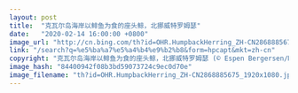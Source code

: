 ```yaml
---
layout: post
title:  "克瓦尔岛海岸以鲱鱼为食的座头鲸，北挪威特罗姆瑟"
date:   "2020-02-14 16:00:00 +0800"
image_url: "http://cn.bing.com/th?id=OHR.HumpbackHerring_ZH-CN2868885675_1920x1080.jpg&rf=LaDigue_1920x1080.jpg&pid=hp"
link: "/search?q=%e5%ba%a7%e5%a4%b4%e9%b2%b8&form=hpcapt&mkt=zh-cn"
copyright: "克瓦尔岛海岸以鲱鱼为食的座头鲸，北挪威特罗姆瑟 (© Espen Bergersen/Minden Pictures)"
image_hash: "84400942f08b3bd59073724c9ec0d70e"
image_filename: "th?id=OHR.HumpbackHerring_ZH-CN2868885675_1920x1080.jpg&rf=LaDigue_1920x1080.jpg&pid=hp"
---
```

